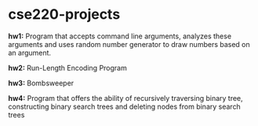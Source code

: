 # cse220-projects
**hw1:** Program that accepts command line arguments, analyzes these arguments and uses random number generator to draw numbers based on an argument.

**hw2:** Run-Length Encoding Program

**hw3:** Bombsweeper

**hw4:** Program that offers the ability of recursively traversing binary tree, constructing binary search trees and deleting nodes from binary search trees
